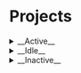 # Projects

<details>
  <summary>__Active__</summary>
  
  Nothing here :)
</details>


<details>
  <summary>__Idle__</summary>
  
  Nothing here :)
</details>

<details>
  <summary>__Inactive__</summary>
  
  Nothing here :)
</details>
